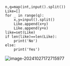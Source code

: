 ```
n,q=map(int,input().split())
Like=[]
for _ in range(q):
    x,y=input().split()
    Like.append(x+y)
    Like.append(y+x)
like=set(Like)
if len(like)==len(Like):
    print('No')
else:
    print('Yes')
```

![image-20241027172715977](C:\Users\huawei\AppData\Roaming\Typora\typora-user-images\image-20241027172715977.png)